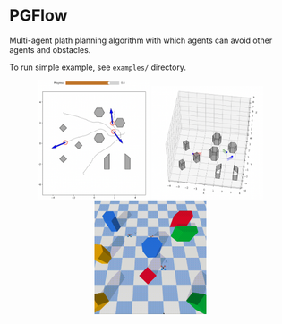 # PGFlow

Multi-agent plath planning algorithm with which agents can avoid other agents and obstacles. 

To run simple example, see `examples/` directory.

<p align="center">
  <img src="./assets/vis2d.png" alt="Image 1" width="200"/>
  <img src="./assets/vis3d.png" alt="Image 2" width="200"/>
  <img src="./assets/dronesim.gif" alt="Image 3" width="200"/>
</p>
